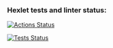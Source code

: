 ### Hexlet tests and linter status:

[![Actions Status](https://github.com/Timo4ey/fullstack-javascript-project-46/workflows/hexlet-check/badge.svg)](https://github.com/Timo4ey/fullstack-javascript-project-46/actions)

[![Tests Status](https://github.com/Timo4ey/fullstack-javascript-project-46/actions/workflows/moduleTests.yml/badge.svg)](https://github.com/Timo4ey/fullstack-javascript-project-46/actions/workflows/moduleTests.yml)
